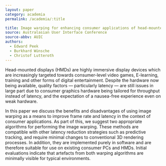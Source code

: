 ```yaml
---
layout: paper
category: academia
permalink: /academia/:title

title: Image warping for enhancing consumer applications of head-mounted displays
source: Australasian User Interface Conference
source-abbv: AUIC
authors:
  - Edward Peek
  - Burkhard Wünsche
  - Christof Lutteroth
---
```

Head-mounted displays (HMDs) are highly immersive display devices which are increasingly targeted towards consumer-level video games, E-learning, training and other forms of digital entertainment.
Despite the hardware now being available, quality factors — particularly latency — are still issues in large part due to consumer graphics hardware being tailored for throughput instead of latency, and the expectation of a nausea-free experience even on weak hardware.

In this paper we discuss the benefits and disadvantages of using image warping as a means to improve frame rate and latency in the context of consumer applications.
As part of this, we suggest two appropriate algorithms for performing the image warping.
These methods are compatible with other latency reduction strategies such as predictive tracking, and require minimal changes to conventional 3D rendering processes.
In addition, they are implemented purely in software and are therefore suitable for use on existing consumer PCs and HMDs.
Initial evaluations indicate that artefacts from both warping algorithms are minimally visible for typical environments.
